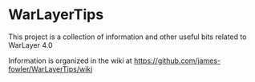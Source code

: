 # WarLayerTips

This project is a collection of information and other useful bits related to WarLayer 4.0

Information is organized in the wiki at https://github.com/james-fowler/WarLayerTips/wiki


